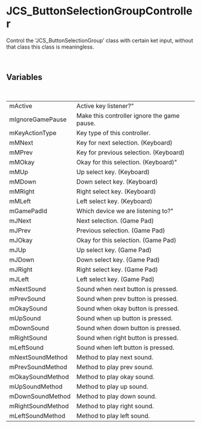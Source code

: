 <div id="content-header">
  <h1>JCS_ButtonSelectionGroupController</h1>
</div>

<p>
  Control the 'JCS_ButtonSelectionGroup' class with certain ket input,
  without that class this class is meaningless.
</p>


<br/>
<h2>Variables</h2>
<br/>

<table>
  <tr>
    <td>mActive</td>
    <td>Active key listener?"</td>
  </tr>
  <tr>
    <td>mIgnoreGamePause</td>
    <td>Make this controller ignore the game pause.</td>
  </tr>
  <tr>
    <td>mKeyActionType</td>
    <td>Key type of this controller.</td>
  </tr>
  <tr>
    <td>mMNext</td>
    <td>Key for next selection. (Keyboard)</td>
  </tr>
  <tr>
    <td>mMPrev</td>
    <td>Key for previous selection. (Keyboard)</td>
  </tr>
  <tr>
    <td>mMOkay</td>
    <td>Okay for this selection. (Keyboard)"</td>
  </tr>
  <tr>
    <td>mMUp</td>
    <td>Up select key. (Keyboard)</td>
  </tr>
  <tr>
    <td>mMDown</td>
    <td>Down select key. (Keyboard)</td>
  </tr>
  <tr>
    <td>mMRight</td>
    <td>Right select key. (Keyboard)</td>
  </tr>
  <tr>
    <td>mMLeft</td>
    <td>Left select key. (Keyboard)</td>
  </tr>
  <tr>
    <td>mGamePadId</td>
    <td>Which device we are listening to?"</td>
  </tr>
  <tr>
    <td>mJNext</td>
    <td>Next selection. (Game Pad)</td>
  </tr>
  <tr>
    <td>mJPrev</td>
    <td>Previous selection. (Game Pad)</td>
  </tr>
  <tr>
    <td>mJOkay</td>
    <td>Okay for this selection. (Game Pad)</td>
  </tr>
  <tr>
    <td>mJUp</td>
    <td>Up select key. (Game Pad)</td>
  </tr>
  <tr>
    <td>mJDown</td>
    <td>Down select key. (Game Pad)</td>
  </tr>
  <tr>
    <td>mJRight</td>
    <td>Right select key. (Game Pad)</td>
  </tr>
  <tr>
    <td>mJLeft</td>
    <td>Left select key. (Game Pad)</td>
  </tr>
  <tr>
    <td>mNextSound</td>
    <td>Sound when next button is pressed.</td>
  </tr>
  <tr>
    <td>mPrevSound</td>
    <td>Sound when prev button is pressed.</td>
  </tr>
  <tr>
    <td>mOkaySound</td>
    <td>Sound when okay button is pressed.</td>
  </tr>
  <tr>
    <td>mUpSound</td>
    <td>Sound when up button is pressed.</td>
  </tr>
  <tr>
    <td>mDownSound</td>
    <td>Sound when down button is pressed.</td>
  </tr>
  <tr>
    <td>mRightSound</td>
    <td>Sound when right button is pressed.</td>
  </tr>
  <tr>
    <td>mLeftSound</td>
    <td>Sound when left button is pressed.</td>
  </tr>
  <tr>
    <td>mNextSoundMethod</td>
    <td>Method to play next sound.</td>
  </tr>
  <tr>
    <td>mPrevSoundMethod</td>
    <td>Method to play prev sound.</td>
  </tr>
  <tr>
    <td>mOkaySoundMethod</td>
    <td>Method to play okay sound.</td>
  </tr>
  <tr>
    <td>mUpSoundMethod</td>
    <td>Method to play up sound.</td>
  </tr>
  <tr>
    <td>mDownSoundMethod</td>
    <td>Method to play down sound.</td>
  </tr>
  <tr>
    <td>mRightSoundMethod</td>
    <td>Method to play right sound.</td>
  </tr>
  <tr>
    <td>mLeftSoundMethod</td>
    <td>Method to play left sound.</td>
  </tr>
</table>
